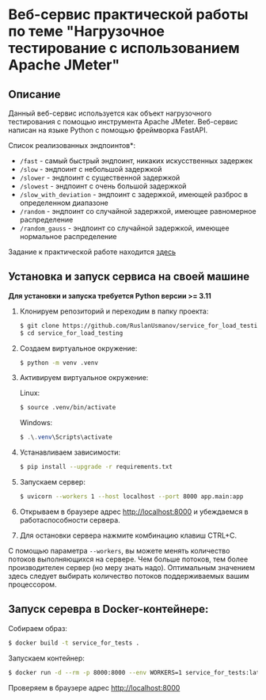 # Веб-сервис практической работы по теме "Нагрузочное тестирование с использованием Apache JMeter"

## Описание

Данный веб-сервис используется как объект нагрузочного тестирования с помощью инструмента Apache JMeter.
Веб-сервис написан на языке Python с помощью фреймворка FastAPI.

Список реализованных эндпоинтов*:
 * `/fast` - самый быстрый эндпоинт, никаких искусственных задержек
 * `/slow` - эндпоинт с небольшой задержкой
 * `/slower` - эндпоинт с существенной задержкой
 * `/slowest` - эндпоинт с очень большой задержкой
 * `/slow_with_deviation` - эндпоинт с задержкой, имеющей разброс в определенном диапазоне
 * `/random` - эндпоинт со случайной задержкой, имеющее равномерное распределение
 * `/random_gauss` - эндпоинт со случайной задержкой, имеющее нормальное распределение

Задание к практической работе находится [здесь](/Exercise.md)

## Установка и запуск сервиса на своей машине

**Для установки и запуска требуется Python версии >= 3.11**

1. Клонируем репозиторий и переходим в папку проекта:
    ```bash
    $ git clone https://github.com/RuslanUsmanov/service_for_load_testing.git
    $ cd service_for_load_testing
    ```

2. Создаем виртуальное окружение:
    ```bash
    $ python -m venv .venv
    ```

3. Активируем виртуальное окружение:

    Linux:
    ```bash
    $ source .venv/bin/activate
    ```

    Windows:
    ```powershell
    $ .\.venv\Scripts\activate
    ```

4. Устанавливаем зависимости:
    ```bash
    $ pip install --upgrade -r requirements.txt
    ```

5. Запускаем сервер:
    ```bash
    $ uvicorn --workers 1 --host localhost --port 8000 app.main:app
    ```

6. Открываем в браузере адрес [http://localhost:8000](http://localhost:8000) и убеждаемся в работаспособности сервера.

7. Для остановки сервера нажмите комбинацию клавиш CTRL+C.

С помощью параметра `--workers`, вы можете менять количество потоков выполняющихся на сервере. Чем больше потоков, тем более производителен сервер (но меру знать надо). Оптимальным значением здесь следует выбирать количество потоков поддерживаемых вашим процессором.

## Запуск серевра в Docker-контейнере:

Собираем образ:
```bash
$ docker build -t service_for_tests .
```

Запускаем контейнер:
```bash
$ docker run -d --rm -p 8000:8000 --env WORKERS=1 service_for_tests:latest
```

Проверяем в браузере адрес [http://localhost:8000](http://localhost:8000)
